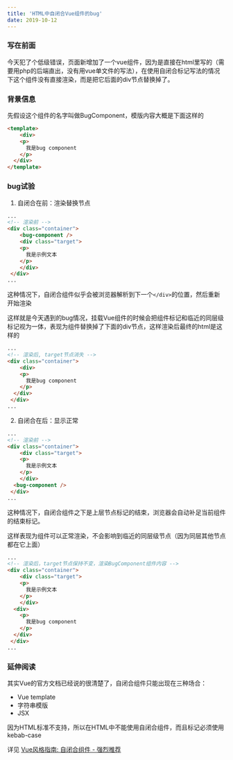 ```yaml
---
title: 'HTML中自闭合Vue组件的bug'
date: 2019-10-12
---
```


### 写在前面

今天犯了个低级错误，页面新增加了一个vue组件，因为是直接在html里写的（需要用php的后端直出，没有用vue单文件的写法），在使用自闭合标记写法的情况下这个组件没有直接渲染，而是把它后面的div节点替换掉了。

### 背景信息

先假设这个组件的名字叫做BugComponent，模版内容大概是下面这样的

```html
<template>
	<div>
    <p>
      我是bug component
    </p>
  </div>
</template>
```



### bug试验

1. 自闭合在前：渲染替换节点

```html
...
<!-- 渲染前 -->
<div class="container">
	<bug-component />
	<div class="target">
    <p>
      我是示例文本
    </p>
	</div>
 </div>
...
```

这种情况下，自闭合组件似乎会被浏览器解析到下一个`</div>`的位置，然后重新开始渲染

这样就是今天遇到的bug情况，挂载Vue组件的时候会把组件标记和临近的同层级标记视为一体，表现为组件替换掉了下面的div节点，这样渲染后最终的html是这样的

```html
...
<!-- 渲染后, target节点消失 -->
<div class="container">
	<div>
    <p>
      我是bug component
    </p>
  </div> 
 </div>
...
```



2. 自闭合在后：显示正常

```html
...
<!-- 渲染前 -->
<div class="container">
	<div class="target">
    <p>
      我是示例文本
    </p>
	</div>
  <bug-component />
 </div>
...
```

这种情况下，自闭合组件之下是上层节点标记的结束，浏览器会自动补足当前组件的结束标记。

这样表现为组件可以正常渲染，不会影响到临近的同层级节点（因为同层其他节点都在它上面）

```html
...
<!-- 渲染后，target节点保持不变，渲染BugComponent组件内容 -->
<div class="container">
	<div class="target">
    <p>
      我是示例文本
    </p>
	</div>
  <div>
    <p>
      我是bug component
    </p>
  </div>
 </div>
...
```



### 延伸阅读

其实Vue的官方文档已经说的很清楚了，自闭合组件只能出现在三种场合：

- Vue template
- 字符串模版
- JSX

因为HTML标准不支持，所以在HTML中不能使用自闭合组件，而且标记必须使用kebab-case

详见 [Vue风格指南: 自闭合组件 - 强烈推荐](https://cn.vuejs.org/v2/style-guide/#自闭合组件-强烈推荐)
